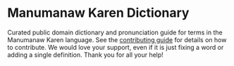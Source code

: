 
# Manumanaw Karen Dictionary

Curated public domain dictionary and pronunciation guide for terms in the Manumanaw Karen language. See the [contributing guide](https://github.com/drumworkteam/term/blob/make/.github/contributing.md) for details on how to contribute. We would love your support, even if it is just fixing a word or adding a single definition. Thank you for all your help!
